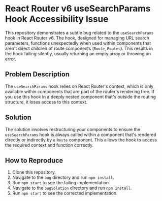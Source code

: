 # React Router v6 useSearchParams Hook Accessibility Issue

This repository demonstrates a subtle bug related to the `useSearchParams` hook in React Router v6. The hook, designed for managing URL search parameters, functions unexpectedly when used within components that aren't direct children of route components (`Route`, `Routes`). This results in the hook failing silently, usually returning an empty array or throwing an error.

## Problem Description

The `useSearchParams` hook relies on React Router's context, which is only available within components that are part of the router's rendering tree.  If you use this hook in a deeply nested component that's outside the routing structure, it loses access to this context.

## Solution

The solution involves restructuring your components to ensure the `useSearchParams` hook is always called within a component that's rendered directly or indirectly by a `Route` component. This allows the hook to access the required context and function correctly.

## How to Reproduce

1. Clone this repository.
2. Navigate to the `bug` directory and run `npm install`.
3. Run `npm start` to see the failing implementation.
4. Navigate to the `bugSolution` directory and run `npm install`.
5. Run `npm start` to see the corrected implementation.
